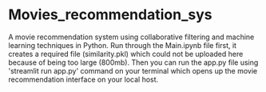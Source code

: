 # Movies_recommendation_sys
A movie recommendation system using collaborative filtering and machine learning techniques in Python. 
Run through the Main.ipynb file first, it creates a required file (similarity.pkl) which could not be uploaded here because of being too large (800mb). Then you can run the app.py file using 'streamlit run app.py' command on your terminal which opens up the movie recommendation interface on your local host.
